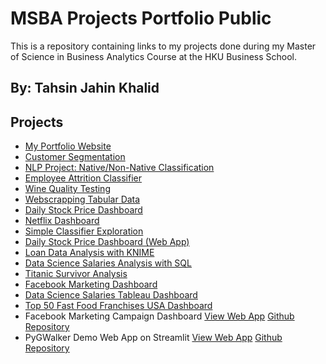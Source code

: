 # MSBA Projects Portfolio Public

This is a repository containing links to my projects done during my Master of Science in Business Analytics Course at the HKU Business School.

## By: Tahsin Jahin Khalid

## Projects
- [My Portfolio Website](https://tahsinjahinkhalid.github.io/)
- [Customer Segmentation](https://github.com/tahsinjahinkhalid/Customer_Segmentation/tree/main)
- [NLP Project: Native/Non-Native Classification](https://deepnote.com/workspace/msbaprojects-82f43c7e-ae0b-4ed4-bafe-15824492fea5/project/NLP-Native-Non-Native-Classifier-315ffc09-5384-462a-aec5-435b63338115/notebook/Native_Non_Native-b16ecb18271843069389a0b9d42407c9)
- [Employee Attrition Classifier](https://deepnote.com/workspace/msbaprojects-82f43c7e-ae0b-4ed4-bafe-15824492fea5/project/Employee-Attrition-42121b07-e2d2-452b-b7fc-e8ad7a77c297/notebook/employee_attrition-385eeb9bb48643fe930af277a9feb616)
- [Wine Quality Testing](https://deepnote.com/workspace/msbaprojects-82f43c7e-ae0b-4ed4-bafe-15824492fea5/project/Wine-Quality-Testing-4a09efd2-658e-4292-8357-005358986e07/notebook/wine_quality_testing-3db2367d17cd47539aaebdcba3dafbac)
- [Webscrapping Tabular Data](https://deepnote.com/workspace/msbaprojects-82f43c7e-ae0b-4ed4-bafe-15824492fea5/project/web-scrapping-31d1ae5d-f910-4fd3-ae44-a548ffa38c27/notebook/wesnoth-addons-df58c67a45a142a097887bf583d4aecb)
- [Daily Stock Price Dashboard](https://deepnote.com/workspace/msbaprojects-82f43c7e-ae0b-4ed4-bafe-15824492fea5/project/Daily-Stock-Price-Dashboard-c2bf1625-9d93-4dd4-b35a-2ef9a7397f3b/notebook/daily-stock-price-dashboard-3fab24cce40d4c7bae6732e0c21a8d00)
- [Netflix Dashboard](https://public.tableau.com/app/profile/tahsin.jahin.khalid/viz/NetflixDashboard_16871086585250/NetflixDashboard)
- [Simple Classifier Exploration](https://tahsinjahinkhalid-model-classifier-webapp-main1-y7m242.streamlit.app/)
- [Daily Stock Price Dashboard (Web App)](https://tahsinjahinkhalid-stock-price-dashboard-stock-price-dash-urfyb3.streamlit.app/)
- [Loan Data Analysis with KNIME](https://hub.knime.com/-/spaces/-/latest/~A9fM0D1W3tnm2CbL/)
- [Data Science Salaries Analysis with SQL](https://deepnote.com/workspace/msbaprojects-82f43c7e-ae0b-4ed4-bafe-15824492fea5/project/Data-Science-Jobs-SQL-cfea113d-2a0d-4475-a4a7-fb32eb7822bb/notebook/Dataset%20Analysis%20with%20SQL-b5fcd2d768bd42138534d6fa54330ca0)
- [Titanic Survivor Analysis](https://github.com/tahsinjahinkhalid/titanic_survivor_analysis)
- [Facebook Marketing Dashboard](https://github.com/tahsinjahinkhalid/FB_marketing_dashboard_app)
- [Data Science Salaries Tableau Dashboard](https://public.tableau.com/app/profile/tahsin.jahin.khalid/viz/DataScienceSalariesVisualization/DataScienceSalaries)
- [Top 50 Fast Food Franchises USA Dashboard](https://public.tableau.com/views/Top50FastFoodFranchisesUSADashboard/Top50FastFoodUSA?:language=en-US&publish=yes&:display_count=n&:origin=viz_share_link)
- Facebook Marketing Campaign Dashboard [View Web App](https://fbmarketingdashboardapp-tahsinjahinkhalid.streamlit.app/) [Github Repository](https://github.com/tahsinjahinkhalid/FB_marketing_dashboard_app)
- PyGWalker Demo Web App on Streamlit [View Web App](https://pygwalkerdemowebapp-tjk.streamlit.app/) [Github Repository](https://github.com/tahsinjahinkhalid/pygwalker_demo_web_app)
